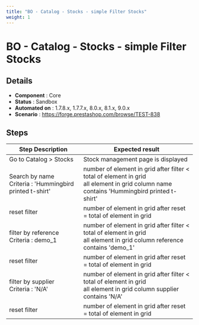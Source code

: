 ```yaml
---
title: "BO - Catalog - Stocks - simple Filter Stocks"
weight: 1
---
```


# BO - Catalog - Stocks - simple Filter Stocks
## Details
* **Component** : Core
* **Status** : Sandbox
* **Automated on** : 1.7.8.x, 1.7.7.x, 8.0.x, 8.1.x, 9.0.x
* **Scenario** : https://forge.prestashop.com/browse/TEST-838

## Steps
| Step Description | Expected result |
| ----- | ----- |
| Go to Catalog > Stocks | Stock management page is displayed |
| Search by name <br>Criteria : 'Hummingbird printed t-shirt' | number of element in grid after filter < total of element in grid<br>all element in grid column name contains 'Hummingbird printed t-shirt' |
| reset filter | number of element in grid after reset = total of element in grid |
| filter by reference <br>Criteria : demo_1 | number of element in grid after filter < total of element in grid<br>all element in grid column reference contains 'demo_1' |
| reset filter | number of element in grid after reset = total of element in grid |
| filter by supplier <br>Criteria : 'N/A' | number of element in grid after filter < total of element in grid<br>all element in grid column supplier contains 'N/A' |
| reset filter | number of element in grid after reset = total of element in grid |
